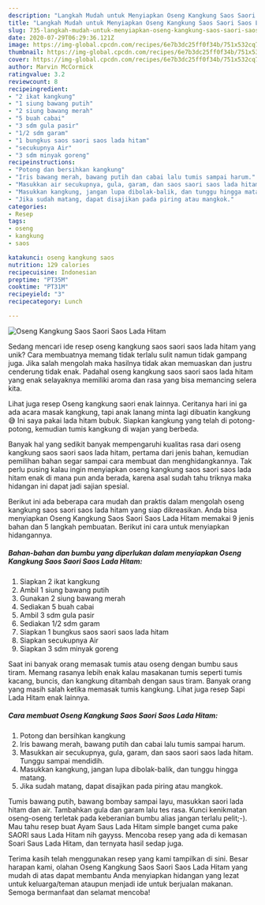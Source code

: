 ```yaml
---
description: "Langkah Mudah untuk Menyiapkan Oseng Kangkung Saos Saori Saos Lada Hitam, Enak Banget"
title: "Langkah Mudah untuk Menyiapkan Oseng Kangkung Saos Saori Saos Lada Hitam, Enak Banget"
slug: 735-langkah-mudah-untuk-menyiapkan-oseng-kangkung-saos-saori-saos-lada-hitam-enak-banget
date: 2020-07-29T06:29:36.121Z
image: https://img-global.cpcdn.com/recipes/6e7b3dc25ff0f34b/751x532cq70/oseng-kangkung-saos-saori-saos-lada-hitam-foto-resep-utama.jpg
thumbnail: https://img-global.cpcdn.com/recipes/6e7b3dc25ff0f34b/751x532cq70/oseng-kangkung-saos-saori-saos-lada-hitam-foto-resep-utama.jpg
cover: https://img-global.cpcdn.com/recipes/6e7b3dc25ff0f34b/751x532cq70/oseng-kangkung-saos-saori-saos-lada-hitam-foto-resep-utama.jpg
author: Marvin McCormick
ratingvalue: 3.2
reviewcount: 8
recipeingredient:
- "2 ikat kangkung"
- "1 siung bawang putih"
- "2 siung bawang merah"
- "5 buah cabai"
- "3 sdm gula pasir"
- "1/2 sdm garam"
- "1 bungkus saos saori saos lada hitam"
- "secukupnya Air"
- "3 sdm minyak goreng"
recipeinstructions:
- "Potong dan bersihkan kangkung"
- "Iris bawang merah, bawang putih dan cabai lalu tumis sampai harum."
- "Masukkan air secukupnya, gula, garam, dan saos saori saos lada hitam. Tunggu sampai mendidih."
- "Masukkan kangkung, jangan lupa dibolak-balik, dan tunggu hingga matang."
- "Jika sudah matang, dapat disajikan pada piring atau mangkok."
categories:
- Resep
tags:
- oseng
- kangkung
- saos

katakunci: oseng kangkung saos 
nutrition: 129 calories
recipecuisine: Indonesian
preptime: "PT35M"
cooktime: "PT31M"
recipeyield: "3"
recipecategory: Lunch

---
```



![Oseng Kangkung Saos Saori Saos Lada Hitam](https://img-global.cpcdn.com/recipes/6e7b3dc25ff0f34b/751x532cq70/oseng-kangkung-saos-saori-saos-lada-hitam-foto-resep-utama.jpg)

Sedang mencari ide resep oseng kangkung saos saori saos lada hitam yang unik? Cara membuatnya memang tidak terlalu sulit namun tidak gampang juga. Jika salah mengolah maka hasilnya tidak akan memuaskan dan justru cenderung tidak enak. Padahal oseng kangkung saos saori saos lada hitam yang enak selayaknya memiliki aroma dan rasa yang bisa memancing selera kita.

Lihat juga resep Oseng kangkung saori enak lainnya. Ceritanya hari ini ga ada acara masak kangkung, tapi anak lanang minta lagi dibuatin kangkung 😅 Ini saya pakai lada hitam bubuk. Siapkan kangkung yang telah di potong-potong, kemudian tumis kangkung di wajan yang berbeda.

Banyak hal yang sedikit banyak mempengaruhi kualitas rasa dari oseng kangkung saos saori saos lada hitam, pertama dari jenis bahan, kemudian pemilihan bahan segar sampai cara membuat dan menghidangkannya. Tak perlu pusing kalau ingin menyiapkan oseng kangkung saos saori saos lada hitam enak di mana pun anda berada, karena asal sudah tahu triknya maka hidangan ini dapat jadi sajian spesial.


Berikut ini ada beberapa cara mudah dan praktis dalam mengolah oseng kangkung saos saori saos lada hitam yang siap dikreasikan. Anda bisa menyiapkan Oseng Kangkung Saos Saori Saos Lada Hitam memakai 9 jenis bahan dan 5 langkah pembuatan. Berikut ini cara untuk menyiapkan hidangannya.

<!--inarticleads1-->

##### Bahan-bahan dan bumbu yang diperlukan dalam menyiapkan Oseng Kangkung Saos Saori Saos Lada Hitam:

1. Siapkan 2 ikat kangkung
1. Ambil 1 siung bawang putih
1. Gunakan 2 siung bawang merah
1. Sediakan 5 buah cabai
1. Ambil 3 sdm gula pasir
1. Sediakan 1/2 sdm garam
1. Siapkan 1 bungkus saos saori saos lada hitam
1. Siapkan secukupnya Air
1. Siapkan 3 sdm minyak goreng


Saat ini banyak orang memasak tumis atau oseng dengan bumbu saus tiram. Memang rasanya lebih enak kalau masakanan tumis seperti tumis kacang, buncis, dan kangkung ditambah dengan saus tiram. Banyak orang yang masih salah ketika memasak tumis kangkung. Lihat juga resep Sapi Lada Hitam enak lainnya. 

<!--inarticleads2-->

##### Cara membuat Oseng Kangkung Saos Saori Saos Lada Hitam:

1. Potong dan bersihkan kangkung
1. Iris bawang merah, bawang putih dan cabai lalu tumis sampai harum.
1. Masukkan air secukupnya, gula, garam, dan saos saori saos lada hitam. Tunggu sampai mendidih.
1. Masukkan kangkung, jangan lupa dibolak-balik, dan tunggu hingga matang.
1. Jika sudah matang, dapat disajikan pada piring atau mangkok.


Tumis bawang putih, bawang bombay sampai layu, masukkan saori lada hitam dan air. Tambahkan gula dan garam lalu tes rasa. Kunci kenikmatan oseng-oseng terletak pada keberanian bumbu alias jangan terlalu pelit;-). Mau tahu resep buat Ayam Saus Lada Hitam simple banget cuma pake SAORI saus Lada Hitam nih gayyss. Mencoba resep yang ada di kemasan Soari Saus Lada Hitam, dan ternyata hasil sedap juga. 

Terima kasih telah menggunakan resep yang kami tampilkan di sini. Besar harapan kami, olahan Oseng Kangkung Saos Saori Saos Lada Hitam yang mudah di atas dapat membantu Anda menyiapkan hidangan yang lezat untuk keluarga/teman ataupun menjadi ide untuk berjualan makanan. Semoga bermanfaat dan selamat mencoba!
